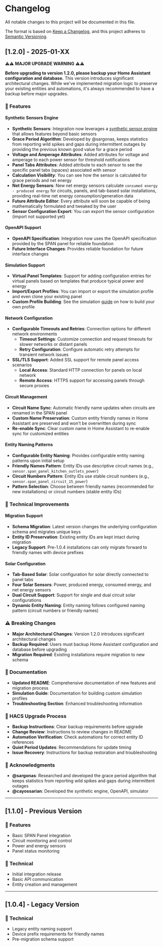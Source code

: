 # Changelog

All notable changes to this project will be documented in this file.

The format is based on [Keep a Changelog](https://keepachangelog.com/en/1.0.0/), and this project adheres to
[Semantic Versioning](https://semver.org/spec/v2.0.0.html).

## [1.2.0] - 2025-01-XX

⚠️⚠️ **MAJOR UPGRADE WARNING** ⚠️⚠️

**Before upgrading to version 1.2.0, please backup your Home Assistant configuration and database.** This version introduces significant architectural changes.
While we've implemented migration logic to preserve your existing entities and automations, it's always recommended to have a backup before major upgrades.

### 🚀 Features

#### Synthetic Sensors Engine

- **Synthetic Sensors**: Integration now leverages a [synthetic sensor engine](https://github.com/LegoTypes/ha-synthetic-sensors) that allows features beyond
  basic sensors
- **Grace Period Algorithm**: Developed by @sargonas, keeps statistics from reporting wild spikes and gaps during intermittent outages by providing the previous
  known good value for a grace period
- **Voltage and Amperage Attributes**: Added attributes for voltage and amperage to each power sensor for threshold notifications
- **Panel Tabs Attributes**: Added attribute to each sensor to see the specific panel tabs (spaces) associated with sensor
- **Calculation Visibility**: You can see how the sensor is calculated for grace periods and net energy
- **Net Energy Sensors**: New net energy sensors calculate `consumed energy - produced energy` for circuits, panels, and tab-based solar installations,
  providing real-time net energy consumption/generation data
- **Future Attribute Editor**: Every attribute will soon be capable of being mathematically formulated and tweaked by the user
- **Sensor Configuration Export**: You can export the sensor configuration (import not supported yet)

#### OpenAPI Support

- **OpenAPI Specification**: Integration now uses the OpenAPI specification provided by the SPAN panel for reliable foundation
- **Future Interface Changes**: Provides reliable foundation for future interface changes

#### Simulation Support

- **Virtual Panel Templates**: Support for adding configuration entries for virtual panels based on templates that produce typical power and energy
- **Import/Export Profiles**: You can import or export the simulation profile and even clone your existing panel
- **Custom Profile Building**: See the simulation [guide](https://github.com/SpanPanel/span-panel-api/blob/main/docs/simulation.md) on how to build your own
  profile

#### Network Configuration

- **Configurable Timeouts and Retries**: Connection options for different network environments
  - **Timeout Settings**: Customize connection and request timeouts for slower networks or distant panels
  - **Retry Configuration**: Configure automatic retry attempts for transient network issues
- **SSL/TLS Support**: Added SSL support for remote panel access scenarios
  - **Local Access**: Standard HTTP connection for panels on local network
  - **Remote Access**: HTTPS support for accessing panels through secure proxies

#### Circuit Management

- **Circuit Name Sync**: Automatic friendly name updates when circuits are renamed in the SPAN panel
- **Custom Name Preservation**: Custom entity friendly names in Home Assistant are preserved and won't be overwritten during sync
- **Re-enable Sync**: Clear custom name in Home Assistant to re-enable sync for customized entities

#### Entity Naming Patterns

- **Configurable Entity Naming**: Provides configurable entity naming patterns upon initial setup
- **Friendly Names Pattern**: Entity IDs use descriptive circuit names (e.g., `sensor.span_panel_kitchen_outlets_power`)
- **Circuit Numbers Pattern**: Entity IDs use stable circuit numbers (e.g., `sensor.span_panel_circuit_15_power`)
- **Pattern Selection**: Choose between friendly names (recommended for new installations) or circuit numbers (stable entity IDs)

### 🔧 Technical Improvements

#### Migration Support

- **Schema Migration**: Latest version changes the underlying configuration schema and migrates unique keys
- **Entity ID Preservation**: Existing entity IDs are kept intact during migration
- **Legacy Support**: Pre-1.0.4 installations can only migrate forward to friendly names with device prefixes

#### Solar Configuration

- **Tab-Based Solar**: Solar configuration for solar directly connected to panel tabs
- **Four Solar Sensors**: Power, produced energy, consumed energy, and net energy sensors
- **Dual Circuit Support**: Support for single and dual circuit solar configurations
- **Dynamic Entity Naming**: Entity naming follows configured naming pattern (circuit numbers or friendly names)

### ⚠️ Breaking Changes

- **Major Architectural Changes**: Version 1.2.0 introduces significant architectural changes
- **Backup Required**: Users must backup Home Assistant configuration and database before upgrading
- **Migration Required**: Existing installations require migration to new schema

### 📝 Documentation

- **Updated README**: Comprehensive documentation of new features and migration process
- **Simulation Guide**: Documentation for building custom simulation profiles
- **Troubleshooting Section**: Enhanced troubleshooting information

### 🔄 HACS Upgrade Process

- **Backup Instructions**: Clear backup requirements before upgrade
- **Change Review**: Instructions to review changes in README
- **Automation Verification**: Check automations for correct entity ID references
- **Quiet Period Updates**: Recommendations for update timing
- **Issue Recovery**: Instructions for backup restoration and troubleshooting

### 👥 Acknowledgments

- **@sargonas**: Researched and developed the grace period algorithm that keeps statistics from reporting wild spikes and gaps during intermittent outages
- **@cayossarian**: Developed the synthetic engine, OpenAPI, simulator

---

## [1.1.0] - Previous Version

### 🚀 Features

- Basic SPAN Panel integration
- Circuit monitoring and control
- Power and energy sensors
- Panel status monitoring

### 🔧 Technical

- Initial integration release
- Basic API communication
- Entity creation and management

---

## [1.0.4] - Legacy Version

### 🔧 Technical

- Legacy entity naming support
- Device prefix requirements for friendly names
- Pre-migration schema support
